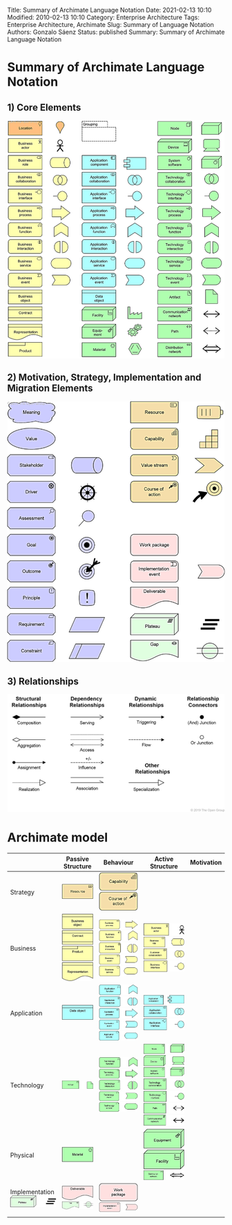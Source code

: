 Title: Summary of Archimate Language Notation
Date: 2021-02-13 10:10
Modified: 2010-02-13 10:10
Category: Enterprise Architecture
Tags: Enterprise Architecture, Archimate
Slug: Summary of Language Notation
Authors: Gonzalo Sáenz
Status: published
Summary: Summary of Archimate Language Notation
# Summary of Archimate Language Notation

## 1) Core Elements

![](images/image262.png)

## 2) Motivation, Strategy, Implementation and Migration Elements

![](images/image263.png)

## 3) Relationships

![](images/image264.png)

# Archimate model

|                                            | Passive Structure                                            | Behaviour                                                    | Active Structure                                             | Motivation |
| ------------------------------------------ | ------------------------------------------------------------ | ------------------------------------------------------------ | ------------------------------------------------------------ | ---------- |
| Strategy                                   | ![img](images/image123.png)                                  | ![img](images/image125.png) ![img](images/image129.png)      |                                                              |            |
| Business                                   | ![img](images/image163.png) ![img](images/image164.png) ![img](images/image166.png) ![img](images/image165.png) | ![img](images/image158.png) ![img](images/image159.png) ![img](images/image160.png) ![img](images/image161.png) ![img](images/image162.png) | ![img](images/image154.png) ![img](images/image155.png) ![img](images/image156.png) ![img](images/image157.png) |            |
| Application                                | ![img](images/image190.png)                                  | ![img](images/image185.png) ![img](images/image186.png) ![img](images/image187.png) ![img](images/image188.png) ![img](images/image189.png) | ![img](images/image182.png) ![img](images/image183.png) ![img](images/image184.png) |            |
| Technology                                 | ![img](images/image223.png)                                  | ![img](images/image218.png) ![img](images/image219.png) ![img](images/image220.png) ![img](images/image221.png)![img](images/image222.png) | ![img](images/image211.png) ![img](images/image212.png) ![img](images/image213.png) ![img](images/image214.png) ![img](images/image215.png) ![img](images/image216.png) ![img](images/image217.png) |            |
| Physical                                   | ![img](images/image238.png)                                  |                                                              | ![img](images/image233.png) ![img](images/image235.png) ![img](images/image237.png) |            |
| Implementation ![img](images/image255.png) | ![img](images/image253.png) ![img](images/image256.png)      | ![img](images/image252.png) ![img](images/image254.png)      |                                                              |            |
|                                            |                                                              |                                                              |                                                              |            |
